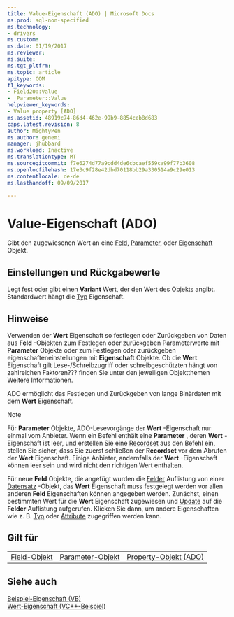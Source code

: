 ```yaml
---
title: Value-Eigenschaft (ADO) | Microsoft Docs
ms.prod: sql-non-specified
ms.technology:
- drivers
ms.custom: 
ms.date: 01/19/2017
ms.reviewer: 
ms.suite: 
ms.tgt_pltfrm: 
ms.topic: article
apitype: COM
f1_keywords:
- Field20::Value
- _Parameter::Value
helpviewer_keywords:
- Value property [ADO]
ms.assetid: 48919c74-86d4-462e-99b9-8854ceb8d683
caps.latest.revision: 8
author: MightyPen
ms.author: genemi
manager: jhubbard
ms.workload: Inactive
ms.translationtype: MT
ms.sourcegitcommit: f7e6274d77a9cdd4de6cbcaef559ca99f77b3608
ms.openlocfilehash: 17e3c9f28e42dbd70118bb29a330514a9c29e013
ms.contentlocale: de-de
ms.lasthandoff: 09/09/2017

---
```

# <a name="value-property-ado"></a>Value-Eigenschaft (ADO)
Gibt den zugewiesenen Wert an eine [Feld](../../../ado/reference/ado-api/field-object.md), [Parameter](../../../ado/reference/ado-api/parameter-object.md), oder [Eigenschaft](../../../ado/reference/ado-api/property-object-ado.md) Objekt.  
  
## <a name="settings-and-return-values"></a>Einstellungen und Rückgabewerte  
 Legt fest oder gibt einen **Variant** Wert, der den Wert des Objekts angibt. Standardwert hängt die [Typ](../../../ado/reference/ado-api/type-property-ado.md) Eigenschaft.  
  
## <a name="remarks"></a>Hinweise  
 Verwenden der **Wert** Eigenschaft so festlegen oder Zurückgeben von Daten aus **Feld** -Objekten zum Festlegen oder zurückgeben Parameterwerte mit **Parameter** Objekte oder zum Festlegen oder zurückgeben eigenschafteneinstellungen mit **Eigenschaft** Objekte. Ob die **Wert** Eigenschaft gilt Lese-/Schreibzugriff oder schreibgeschützten hängt von zahlreichen Faktoren??? finden Sie unter den jeweiligen Objektthemen Weitere Informationen.  
  
 ADO ermöglicht das Festlegen und Zurückgeben von lange Binärdaten mit dem **Wert** Eigenschaft.  
  
> [!NOTE]
>  Für **Parameter** Objekte, ADO-Lesevorgänge der **Wert** -Eigenschaft nur einmal vom Anbieter. Wenn ein Befehl enthält eine **Parameter** , deren **Wert** -Eigenschaft ist leer, und erstellen Sie eine [Recordset](../../../ado/reference/ado-api/recordset-object-ado.md) aus den Befehl ein, stellen Sie sicher, dass Sie zuerst schließen der  **Recordset** vor dem Abrufen der **Wert** Eigenschaft. Einige Anbieter, andernfalls der **Wert** -Eigenschaft können leer sein und wird nicht den richtigen Wert enthalten.  
>   
>  Für neue **Feld** Objekte, die angefügt wurden die [Felder](../../../ado/reference/ado-api/fields-collection-ado.md) Auflistung von einer [Datensatz](../../../ado/reference/ado-api/record-object-ado.md) -Objekt, das **Wert** Eigenschaft muss festgelegt werden vor allen anderen **Feld** Eigenschaften können angegeben werden. Zunächst, einen bestimmten Wert für die **Wert** Eigenschaft zugewiesen und [Update](../../../ado/reference/ado-api/update-method.md) auf die **Felder** Auflistung aufgerufen. Klicken Sie dann, um andere Eigenschaften wie z. B. [Typ](../../../ado/reference/ado-api/type-property-ado.md) oder [Attribute](../../../ado/reference/ado-api/attributes-property-ado.md) zugegriffen werden kann.  
  
## <a name="applies-to"></a>Gilt für  
  
||||  
|-|-|-|  
|[Field-Objekt](../../../ado/reference/ado-api/field-object.md)|[Parameter-Objekt](../../../ado/reference/ado-api/parameter-object.md)|[Property-Objekt (ADO)](../../../ado/reference/ado-api/property-object-ado.md)|  
  
## <a name="see-also"></a>Siehe auch  
 [Beispiel-Eigenschaft (VB)](../../../ado/reference/ado-api/value-property-example-vb.md)   
 [Wert-Eigenschaft (VC++-Beispiel)](../../../ado/reference/ado-api/value-property-example-vc.md)   

